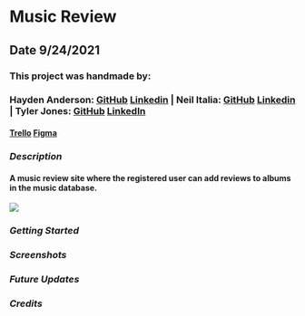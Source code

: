 # Music Review

## Date 9/24/2021

### This project was handmade by:

### Hayden Anderson: [GitHub](https://github.com/hayden707) [Linkedin](https://www.linkedin.com/in/hayden-anderson-909/) | Neil Italia: [GitHub](https://github.com/neilitalia) [Linkedin](https://www.linkedin.com/in/neilitalia/) | Tyler Jones: [GitHub](https://github.com/msiroilem) [LinkedIn](https://www.linkedin.com/in/tylerwadejones/)

#### [Trello](https://trello.com/b/yNoD5nnM/music-review) [Figma](https://www.figma.com/file/1zFh7d3rnREyVMaoMbi7h4/Music-Review?node-id=0%3A1)

### **_Description_**

#### A music review site where the registered user can add reviews to albums in the music database.

![](https://i.ibb.co/fNWJ1CX/pern.jpg)

### **_Getting Started_**

### **_Screenshots_**

### **_Future Updates_**

### **_Credits_**
